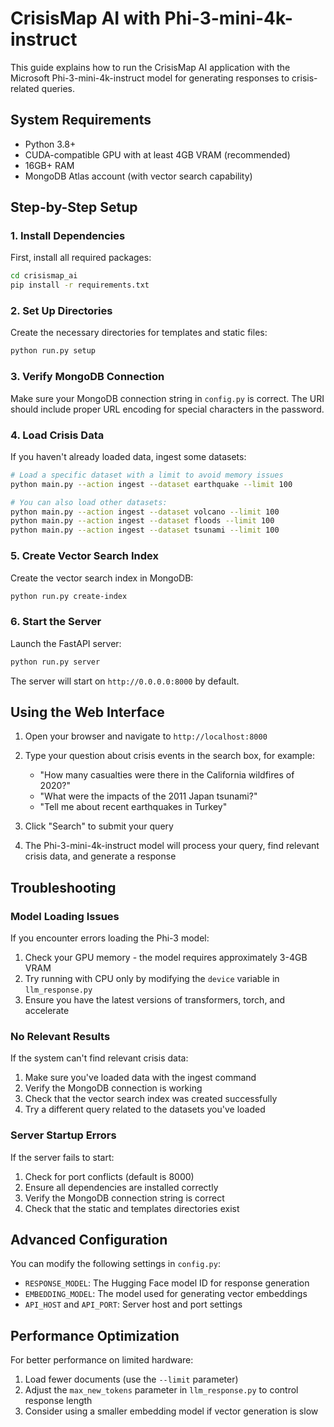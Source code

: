 # CrisisMap AI with Phi-3-mini-4k-instruct

This guide explains how to run the CrisisMap AI application with the Microsoft Phi-3-mini-4k-instruct model for generating responses to crisis-related queries.

## System Requirements

- Python 3.8+
- CUDA-compatible GPU with at least 4GB VRAM (recommended)
- 16GB+ RAM
- MongoDB Atlas account (with vector search capability)

## Step-by-Step Setup

### 1. Install Dependencies

First, install all required packages:

```bash
cd crisismap_ai
pip install -r requirements.txt
```

### 2. Set Up Directories

Create the necessary directories for templates and static files:

```bash
python run.py setup
```

### 3. Verify MongoDB Connection

Make sure your MongoDB connection string in `config.py` is correct. The URI should include proper URL encoding for special characters in the password.

### 4. Load Crisis Data

If you haven't already loaded data, ingest some datasets:

```bash
# Load a specific dataset with a limit to avoid memory issues
python main.py --action ingest --dataset earthquake --limit 100

# You can also load other datasets:
python main.py --action ingest --dataset volcano --limit 100
python main.py --action ingest --dataset floods --limit 100
python main.py --action ingest --dataset tsunami --limit 100
```

### 5. Create Vector Search Index

Create the vector search index in MongoDB:

```bash
python run.py create-index
```

### 6. Start the Server

Launch the FastAPI server:

```bash
python run.py server
```

The server will start on `http://0.0.0.0:8000` by default.

## Using the Web Interface

1. Open your browser and navigate to `http://localhost:8000`

2. Type your question about crisis events in the search box, for example:
   - "How many casualties were there in the California wildfires of 2020?"
   - "What were the impacts of the 2011 Japan tsunami?"
   - "Tell me about recent earthquakes in Turkey"

3. Click "Search" to submit your query

4. The Phi-3-mini-4k-instruct model will process your query, find relevant crisis data, and generate a response

## Troubleshooting

### Model Loading Issues

If you encounter errors loading the Phi-3 model:

1. Check your GPU memory - the model requires approximately 3-4GB VRAM
2. Try running with CPU only by modifying the `device` variable in `llm_response.py`
3. Ensure you have the latest versions of transformers, torch, and accelerate

### No Relevant Results

If the system can't find relevant crisis data:

1. Make sure you've loaded data with the ingest command
2. Verify the MongoDB connection is working
3. Check that the vector search index was created successfully
4. Try a different query related to the datasets you've loaded

### Server Startup Errors

If the server fails to start:

1. Check for port conflicts (default is 8000)
2. Ensure all dependencies are installed correctly
3. Verify the MongoDB connection string is correct
4. Check that the static and templates directories exist

## Advanced Configuration

You can modify the following settings in `config.py`:

- `RESPONSE_MODEL`: The Hugging Face model ID for response generation
- `EMBEDDING_MODEL`: The model used for generating vector embeddings
- `API_HOST` and `API_PORT`: Server host and port settings

## Performance Optimization

For better performance on limited hardware:

1. Load fewer documents (use the `--limit` parameter)
2. Adjust the `max_new_tokens` parameter in `llm_response.py` to control response length
3. Consider using a smaller embedding model if vector generation is slow 
